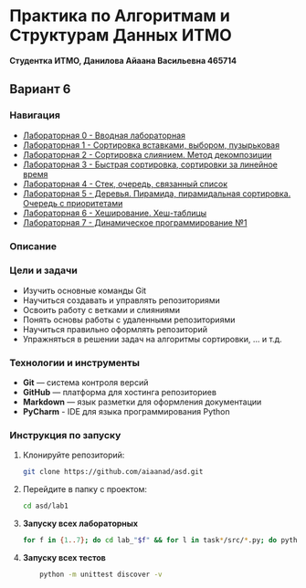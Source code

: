# Практика по Алгоритмам и Cтруктурам Данных ИТМО 

**Студентка ИТМО,  Данилова Айаана Васильевна  465714**  
## Вариант 6

### Навигация

-  [Лабораторная 0 - Вводная лабораторная ](lab_0)
-  [Лабораторная 1 - Сортировка вставками, выбором, пузырьковая ](lab_1)
-  [Лабораторная 2 - Сортировка слиянием. Метод декомпозиции ](lab_2)
-  [Лабораторная 3 - Быстрая сортировка, сортировки за линейное время ](lab_3)
-  [Лабораторная 4 - Стек, очередь, связанный список ](lab_4)
-  [Лабораторная 5 - Деревья. Пирамида, пирамидальная сортировка. Очередь с приоритетами ](lab_5)
-  [Лабораторная 6 - Хеширование. Хеш-таблицы ](lab_6)
-  [Лабораторная 7 - Динамическое программирование №1 ](lab_7)



### Описание 
   

### Цели и задачи

- Изучить основные команды Git
- Научиться создавать и управлять репозиториями
- Освоить работу с ветками и слияниями
- Понять основы работы с удаленными репозиториями
- Научиться правильно оформлять репозиторий
- Упражняться в решении задач на алгоритмы сортировки, ... и т.д.

### Технологии и инструменты

- **Git** — система контроля версий
- **GitHub** — платформа для хостинга репозиториев
- **Markdown** — язык разметки для оформления документации
- **PyCharm** - IDE для языка программирования Python

### Инструкция по запуску

1. Клонируйте репозиторий:
   ```bash
   git clone https://github.com/aiaanad/asd.git
   ```
2. Перейдите в папку с проектом:
   ```bash
   cd asd/lab1
   ```
3. **Запуску всех лабораторных**
    ```bash
   for f in {1..7}; do cd lab_"$f" && for l in task*/src/*.py; do python "$l" ; done; cd .. ; done


4. **Запуску всех тестов**
    ```bash
        python -m unittest discover -v
   